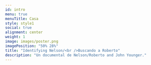 ```yaml
---
id: intro
menu: true
menuTitle: Casa
style: style1
social: true
alignment: center
weight: 1
image: images/poster.png
imagePosition: "50% 28%"
title: "Identifying Nelson/<br />Buscando a Roberto"
description: "Un documental de Nelson/Roberto and John Younger."
---
```

